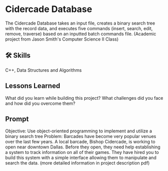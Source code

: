 
# Cidercade Database

The Cidercade Database takes an input file, creates a binary search tree with the record data, and executes five commands (insert, search, edit, remove, traverse) based on an inputted batch commands file. (Academic project from Jason Smith's Computer Science II Class)
## 🛠 Skills
C++, Data Structures and Algorithms


## Lessons Learned

What did you learn while building this project? What challenges did you face and how did you overcome them?


## Prompt
Objective: Use object-oriented programming to implement and utilize a binary search tree
Problem: Barcades have become very popular venues over the last few years. A local barcade, Bishop Cidercade, is
working to open near downtown Dallas. Before they open, they need help establishing a system to track information
on all of their games. They have hired you to build this system with a simple interface allowing them to manipulate
and search the data. (more detailed information in project description pdf)